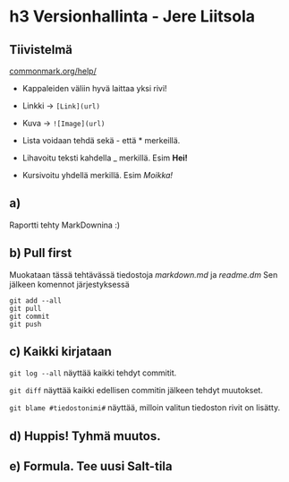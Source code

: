 # h3 Versionhallinta - Jere Liitsola

## Tiivistelmä

[commonmark.org/help/](https://commonmark.org/help/)

- Kappaleiden väliin hyvä laittaa yksi rivi!
- Linkki -> `[Link](url)`
- Kuva -> `![Image](url)`

- Lista voidaan tehdä sekä - että * merkeillä.
- Lihavoitu teksti kahdella _ merkillä. Esim __Hei!__
- Kursivoitu yhdellä merkillä. Esim _Moikka!_

## a)

Raportti tehty MarkDownina :)

## b) Pull first

Muokataan tässä tehtävässä tiedostoja _markdown.md_ ja _readme.dm_
Sen jälkeen komennot järjestyksessä

	git add --all
	git pull
	git commit
	git push


## c) Kaikki kirjataan

`git log --all` näyttää kaikki tehdyt commitit.

`git diff` näyttää kaikki edellisen commitin jälkeen tehdyt muutokset.

`git blame #tiedostonimi#` näyttää, milloin valitun tiedoston rivit on lisätty.

## d) Huppis! Tyhmä muutos.

## e) Formula. Tee uusi Salt-tila
